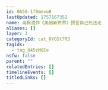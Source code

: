 ```yaml
---
id: 0650-1f0mmvo8
lastUpdated: 1757167352
name: 高枫遗作《美丽新世界》预言自己死法论
aliases: []
layer: 3
categoryId: cat_6YGSt7R3
tagIds:
  - tag_845zMOEe
nsfw: false
parent: ""
relatedEntries: []
timelineEvents: []
titledLinks: []
---
```


